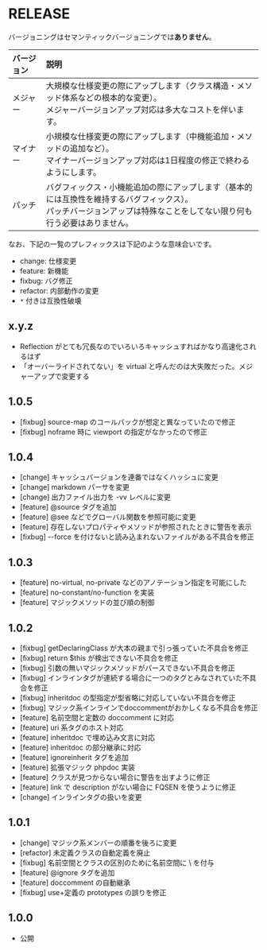 # RELEASE

バージョニングはセマンティックバージョニングでは**ありません**。

| バージョン   | 説明
|:--           |:--
| メジャー     | 大規模な仕様変更の際にアップします（クラス構造・メソッド体系などの根本的な変更）。<br>メジャーバージョンアップ対応は多大なコストを伴います。
| マイナー     | 小規模な仕様変更の際にアップします（中機能追加・メソッドの追加など）。<br>マイナーバージョンアップ対応は1日程度の修正で終わるようにします。
| パッチ       | バグフィックス・小機能追加の際にアップします（基本的には互換性を維持するバグフィックス）。<br>パッチバージョンアップは特殊なことをしてない限り何も行う必要はありません。

なお、下記の一覧のプレフィックスは下記のような意味合いです。

- change: 仕様変更
- feature: 新機能
- fixbug: バグ修正
- refactor: 内部動作の変更
- `*` 付きは互換性破壊

## x.y.z

- Reflection がとても冗長なのでいろいろキャッシュすればかなり高速化されるはず
- 「オーバーライドされてない」を virtual と呼んだのは大失敗だった。メジャーアップで変更する

## 1.0.5

- [fixbug] source-map のコールバックが想定と異なっていたので修正
- [fixbug] noframe 時に viewport の指定がなかったので修正

## 1.0.4

- [change] キャッシュバージョンを連番ではなくハッシュに変更
- [change] markdown パーサを変更
- [change] 出力ファイル出力を -vv レベルに変更
- [feature] @source タグを追加
- [feature] @see などでグローバル関数を参照可能に変更
- [feature] 存在しないプロパティやメソッドが参照されたときに警告を表示
- [fixbug] --force を付けないと読み込まれないファイルがある不具合を修正

## 1.0.3

- [feature] no-virtual, no-private などのアノテーション指定を可能にした
- [feature] no-constant/no-function を実装
- [feature] マジックメソッドの並び順の制御

## 1.0.2

- [fixbug] getDeclaringClass が大本の親まで引っ張っていた不具合を修正
- [fixbug] return $this が検出できない不具合を修正
- [fixbug] 引数の無いマジックメソッドがパースできない不具合を修正
- [fixbug] インラインタグが連続する場合に一つのタグとみなされていた不具合を修正
- [fixbug] inheritdoc の型指定が型省略に対応していない不具合を修正
- [fixbug] マジック系インラインでdoccommentがおかしくなる不具合を修正
- [feature] 名前空間と定数の doccomment に対応
- [feature] uri 系タグのホスト対応
- [feature] inheritdoc で埋め込み文言に対応
- [feature] inheritdoc の部分継承に対応
- [feature] ignoreinherit タグを追加
- [feature] 拡張マジック phpdoc 実装
- [feature] クラスが見つからない場合に警告を出すように修正
- [feature] link で description がない場合に FQSEN を使うように修正
- [change] インラインタグの扱いを変更

## 1.0.1

- [change] マジック系メンバーの順番を後ろに変更
- [refactor] 未定義クラスの自動定義を廃止
- [fixbug] 名前空間とクラスの区別のために名前空間に \ を付与
- [feature] @ignore タグを追加
- [feature] doccomment の自動継承
- [fixbug] use+定義の prototypes の誤りを修正

## 1.0.0

- 公開
